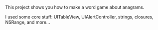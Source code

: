 This project shows you how to make a word game about anagrams.

I used some core stuff: UITableView, UIAlertController, strings, closures, NSRange, and more...
